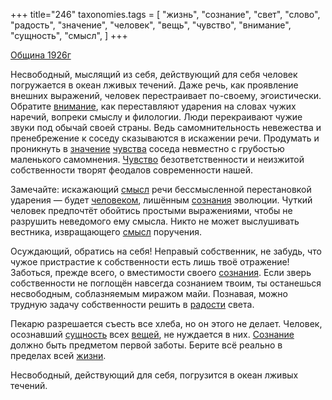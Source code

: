 +++
title="246"
taxonomies.tags = [
 "жизнь",
 "сознание",
 "свет",
 "слово",
 "радость",
 "значение",
 "человек",
 "вещь",
 "чувство",
 "внимание",
 "сущность",
 "смысл",
]
+++

[Община 1926г](/agni/1926)

Несвободный, мыслящий из себя, действующий для себя человек погружается в океан лживых течений. Даже речь, как проявление внешних выражений, человек перестраивает по-своему, эгоистически. Обратите [внимание](/tags/внимание), как переставляют ударения на словах чужих наречий, вопреки смыслу и филологии. Люди перекраивают чужие звуки под обычай своей страны. Ведь самомнительность невежества и пренебрежение к соседу сказываются в искажении речи. Продумать и проникнуть в [значение](/tags/значение) [чувства](/tags/чувство) соседа невместно с грубостью маленького самомнения. [Чувство](/tags/чувство) безответственности и неизжитой собственности творят феодалов современности нашей.   

Замечайте: искажающий [смысл](/tags/смысл) речи бессмысленной перестановкой ударения — будет [человеком](/tags/человек), лишённым [сознания](/tags/[сознание](/tags/сознание)) эволюции. Чуткий человек предпочтёт обойтись простыми выражениями, чтобы не разрушить неведомого ему смысла. Никто не может выслушивать вестника, извращающего [смысл](/tags/смысл) поручения.   

Осуждающий, обратись на себя! Неправый собственник, не забудь, что чужое пристрастие к собственности есть лишь твоё отражение! Заботься, прежде всего, о вместимости своего [сознания](/tags/[сознание](/tags/сознание)). Если зверь собственности не поглощён навсегда сознанием твоим, ты останешься несвободным, соблазняемым миражом майи. Познавая, можно трудную задачу собственности решить в [радости](/tags/радость) света.   

Пекарю разрешается съесть все хлеба, но он этого не делает. Человек, осознавший [сущность](/tags/сущность) всех [вещей](/tags/вещь), не нуждается в них. [Сознание](/tags/сознание) должно быть предметом первой заботы. Берите всё реально в пределах всей [жизни](/tags/жизнь).   

Несвободный, действующий для себя, погрузится в океан лживых течений.   

